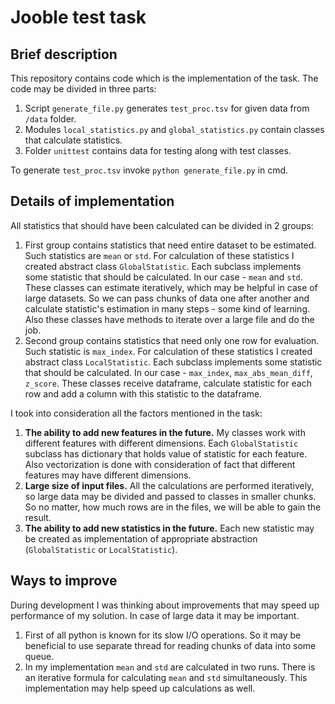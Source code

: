 # Jooble test task
## Brief description
This repository contains code which is the implementation of the task.
The code may be divided in three parts:
  1) Script ```generate_file.py``` generates ```test_proc.tsv``` for given data from ```/data``` folder.
  2) Modules ```local_statistics.py``` and ```global_statistics.py``` contain classes that calculate statistics.
  3) Folder ```unittest``` contains data for testing along with test classes.

To generate ```test_proc.tsv``` invoke ```python generate_file.py``` in cmd.

## Details of implementation
All statistics that should have been calculated can be divided in 2 groups:
  1) First group contains statistics that need entire dataset to be estimated. Such statistics are ```mean``` 
     or ```std```. For calculation of these statistics I created abstract class ```GlobalStatistic```. Each subclass 
     implements some statistic that should be calculated. In our case - ```mean``` and ```std```. These classes can 
     estimate iteratively, which may be helpful in case of large datasets. So we can pass chunks of data one after 
     another and calculate statistic's estimation in many steps - some kind of learning. Also these classes have methods 
     to iterate over a large file and do the job.
  2) Second group contains statistics that need only one row for evaluation. Such statistic is ```max_index```. 
     For calculation of these statistics I created abstract class ```LocalStatistic```. Each subclass implements 
     some statistic that should be calculated. In our case - ```max_index```, ```max_abs_mean_diff```, ```z_score```. 
     These classes receive dataframe, calculate statistic for each row and add a column with this statistic to the dataframe.
 
 I took into consideration all the factors mentioned in the task:
 1) __The ability to add new features in the future.__ My classes work with different features with different dimensions.
    Each ```GlobalStatistic``` subclass has dictionary that holds value of statistic for each feature. Also vectorization
    is done with consideration of fact that different features may have different dimensions.
 2) __Large size of input files.__ All the calculations are performed iteratively, so large data may be divided and passed to 
 classes in smaller chunks. So no matter, how much rows are in the files, we will be able to gain the result. 
 3) __The ability to add new statistics in the future.__ Each new statistic may be created as implementation of appropriate 
 abstraction (```GlobalStatistic``` or ```LocalStatistic```).
 
 ## Ways to improve
 During development I was thinking about improvements that may speed up performance of my solution. In case of large 
 data it may be important. 
  1) First of all python is known for its slow I/O operations. So it may be beneficial to use 
     separate thread for reading chunks of data into some queue.
  2) In my implementation ```mean``` and ```std``` are calculated in two runs. There is an iterative formula for calculating
     ```mean``` and ```std``` simultaneously. This implementation may help speed up calculations as well.
 
